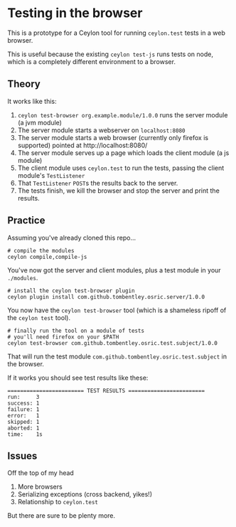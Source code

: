 # Testing in the browser

This is a prototype for a Ceylon tool for running `ceylon.test` tests in a web browser.

This is useful because the existing `ceylon test-js` runs tests on node, which is a completely 
different environment to a browser.

## Theory

It works like this:

1. `ceylon test-browser org.example.module/1.0.0` runs the server module (a jvm module)
2. The server module starts a webserver on `localhost:8080`
3. The server module starts a web browser (currently only firefox is supported)
    pointed at http://localhost:8080/
4. The server module serves up a page which loads the client module (a js module) 
5. The client module uses `ceylon.test` to run the tests, passing the client module's `TestListener`
6. That `TestListener` `POST`s the results back to the server.
7. The tests finish, we kill the browser and stop the server and print the results.

## Practice

Assuming you've already cloned this repo...

    # compile the modules
    ceylon compile,compile-js
    
You've now got the server and client modules, plus a test module in your `./modules`.

    # install the ceylon test-browser plugin 
    ceylon plugin install com.github.tombentley.osric.server/1.0.0
    
You now have the `ceylon test-browser` tool (which is a shameless ripoff of the 
`ceylon test` tool).

    # finally run the tool on a module of tests
    # you'll need firefox on your $PATH
    ceylon test-browser com.github.tombentley.osric.test.subject/1.0.0
    
That will run the test module `com.github.tombentley.osric.test.subject` in the browser.

If it works you should see test results like these:

    ======================== TEST RESULTS ========================
    run:     3
    success: 1
    failure: 1
    error:   1
    skipped: 1
    aborted: 1
    time:    1s

## Issues

Off the top of my head

1. More browsers
2. Serializing exceptions (cross backend, yikes!)
3. Relationship to `ceylon.test` 

But there are sure to be plenty more.
